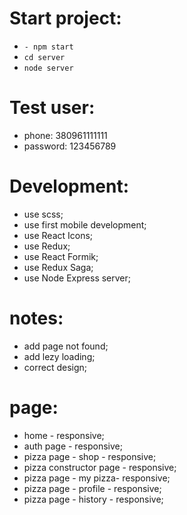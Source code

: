 # Start project:
- `- npm start`
 - `cd server`
 - `node server`

# Test user:
- phone: 380961111111 
- password: 123456789

# Development:
- use scss;
- use first mobile development;
- use React Icons;
- use Redux;
- use React Formik;
- use Redux Saga;
- use Node Express server;


# notes:
- add page not found;
- add lezy loading;
- correct design;

# page:
- home - responsive;
- auth page - responsive;
- pizza page - shop - responsive;
- pizza constructor page - responsive;
- pizza page - my pizza- responsive;
- pizza page - profile - responsive;
- pizza page - history - responsive;


